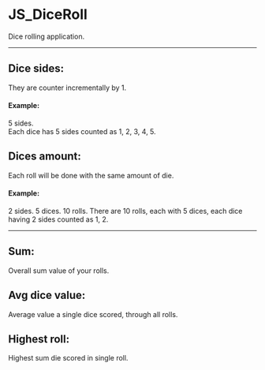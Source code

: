 # JS_DiceRoll

Dice rolling application.

---

## Dice sides:

They are counter incrementally by 1.

#### Example:

5 sides.  
Each dice has 5 sides counted as 1, 2, 3, 4, 5.

## Dices amount:

Each roll will be done with the same amount of die.

#### Example:

2 sides. 5 dices. 10 rolls.
There are 10 rolls, each with 5 dices, each dice having 2 sides counted as 1, 2.

---

## Sum:

Overall sum value of your rolls.

## Avg dice value:

Average value a single dice scored, through all rolls.

## Highest roll:

Highest sum die scored in single roll.
